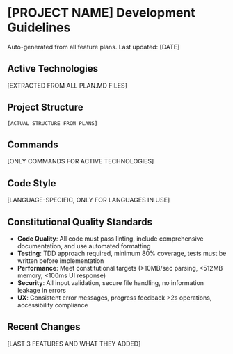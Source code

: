 # [PROJECT NAME] Development Guidelines

Auto-generated from all feature plans. Last updated: [DATE]

## Active Technologies
[EXTRACTED FROM ALL PLAN.MD FILES]

## Project Structure
```
[ACTUAL STRUCTURE FROM PLANS]
```

## Commands
[ONLY COMMANDS FOR ACTIVE TECHNOLOGIES]

## Code Style
[LANGUAGE-SPECIFIC, ONLY FOR LANGUAGES IN USE]

## Constitutional Quality Standards
- **Code Quality**: All code must pass linting, include comprehensive documentation, and use automated formatting
- **Testing**: TDD approach required, minimum 80% coverage, tests must be written before implementation
- **Performance**: Meet constitutional targets (>10MB/sec parsing, <512MB memory, <100ms UI response)  
- **Security**: All input validation, secure file handling, no information leakage in errors
- **UX**: Consistent error messages, progress feedback >2s operations, accessibility compliance

## Recent Changes
[LAST 3 FEATURES AND WHAT THEY ADDED]

<!-- MANUAL ADDITIONS START -->
<!-- MANUAL ADDITIONS END -->